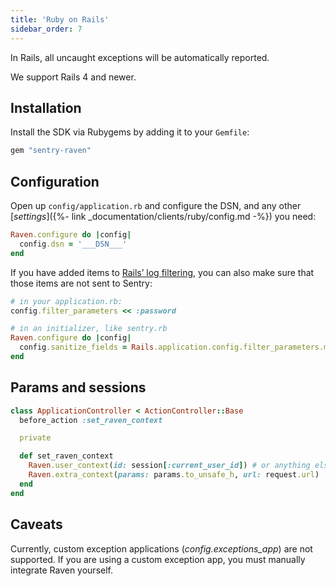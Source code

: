 ```yaml
---
title: 'Ruby on Rails'
sidebar_order: 7
---
```


<!-- WIZARD -->
In Rails, all uncaught exceptions will be automatically reported.

We support Rails 4 and newer.

## Installation

Install the SDK via Rubygems by adding it to your `Gemfile`:

```ruby
gem "sentry-raven"
```

## Configuration

Open up `config/application.rb` and configure the DSN, and any other [_settings_]({%- link _documentation/clients/ruby/config.md -%}) you need:

```ruby
Raven.configure do |config|
  config.dsn = '___DSN___'
end
```

If you have added items to [Rails’ log filtering](http://guides.rubyonrails.org/action_controller_overview.html#parameters-filtering), you can also make sure that those items are not sent to Sentry:

```ruby
# in your application.rb:
config.filter_parameters << :password

# in an initializer, like sentry.rb
Raven.configure do |config|
  config.sanitize_fields = Rails.application.config.filter_parameters.map(&:to_s)
end
```

## Params and sessions

```ruby
class ApplicationController < ActionController::Base
  before_action :set_raven_context

  private

  def set_raven_context
    Raven.user_context(id: session[:current_user_id]) # or anything else in session
    Raven.extra_context(params: params.to_unsafe_h, url: request.url)
  end
end
```

## Caveats

Currently, custom exception applications (_config.exceptions_app_) are not supported. If you are using a custom exception app, you must manually integrate Raven yourself.
<!-- ENDWIZARD -->

